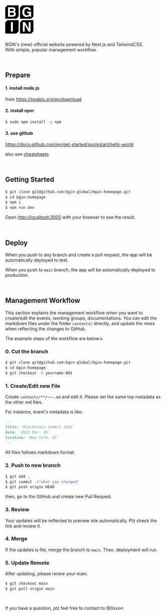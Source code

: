 # <img src="./public/images/Header/Logo.svg">

BGIN's (new) official website powered by Next.js and TailwindCSS.<br>
With simple, popular management workflow.

<br>

## Prepare

#### 1. install node.js

from https://nodejs.org/en/download

#### 2. install npm

```bash
$ sudo npm install -g npm
```

#### 3. use github

https://docs.github.com/en/get-started/quickstart/hello-world

also see [cheatsheets](https://training.github.com/downloads/github-git-cheat-sheet/)

<br>

## Getting Started

```bash
$ git clone git@github.com:bgin-global/bgin-homepage.git
$ cd bgin-homepage
$ npm i
$ npm run dev
```

Open [http://localhost:3000](http://localhost:3000) with your browser to see the result.

<br>

## Deploy

When you push to any branch and create a pull request, the app will be automatically deployed to test.

When you push to `main` branch, the app will be automatically deployed to production.

<br>

## Management Workflow

This section explains the management workflow when you want to create/edit the events, working groups, documentations.
You can edit the markdown files under the folder `contents/` directly, and update the news when reflecting the changes to GitHub.

The example steps of the workflow are below↓

### 0. Cut the branch

```bash
$ git clone git@github.com:bgin-global/bgin-homepage.git
$ cd bgin-homepage
$ git checkout -b yourname-001
```

### 1. Create/Edit new File

Create `contents/**/~~~.md` and edit it. Please set the same top metadata as the other md files.

For instance, event's metadata is like:

```md
---
title: 'Blockchain Summit 2023'
date: '2023 Mar. 29'
location: 'New York, US'
---
```

All files follows markdown format.

### 2. Push to new branch

```bash
$ git add .
$ git commit -m"what you changed"
$ git push origin HEAD
```

then, go to the GitHub and create new Pull Request.

### 3. Review

Your updates will be reflected to preview site automatically.
Plz check the link and review it.

### 4. Merge

If the updates is file, merge the branch to `main`.
Then, deployment will run.

### 5. Update Remote

After updating, please renew your main.

```bash
$ git checkout main
$ git pull origin main
```

<br>

If you have a question, plz feel free to contact to @0xvon 
